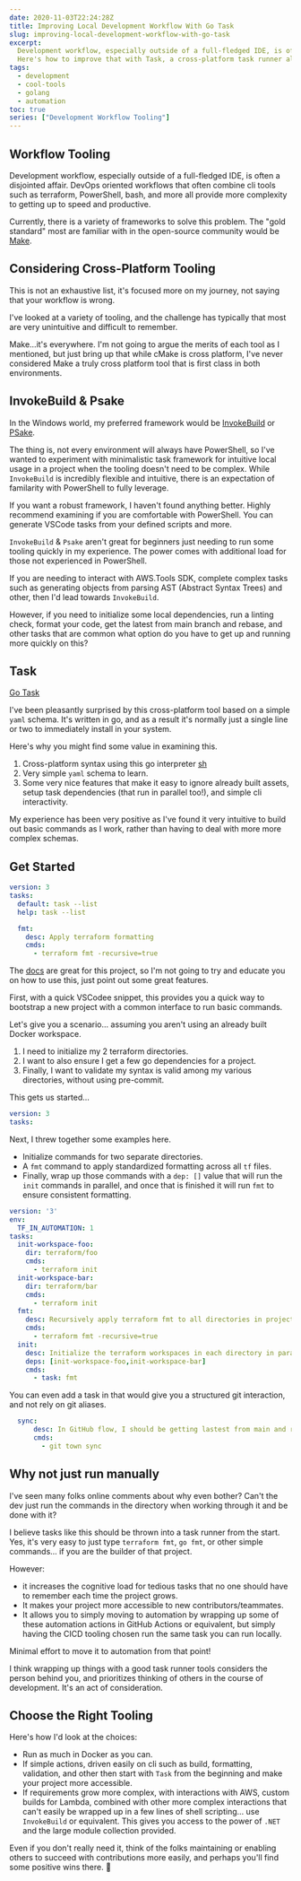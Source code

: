```yaml
---
date: 2020-11-03T22:24:28Z
title: Improving Local Development Workflow With Go Task
slug: improving-local-development-workflow-with-go-task
excerpt:
  Development workflow, especially outside of a full-fledged IDE, is often a disjointed affair.
  Here's how to improve that with Task, a cross-platform task runner alternative to Make.
tags:
  - development
  - cool-tools
  - golang
  - automation
toc: true
series: ["Development Workflow Tooling"]
---
```


## Workflow Tooling

Development workflow, especially outside of a full-fledged IDE, is often a disjointed affair.
DevOps oriented workflows that often combine cli tools such as terraform, PowerShell, bash, and more all provide more complexity to getting up to speed and productive.

Currently, there is a variety of frameworks to solve this problem.
The "gold standard" most are familiar with in the open-source community would be [Make](https://www.gnu.org/software/make/manual/make.html).

## Considering Cross-Platform Tooling

This is not an exhaustive list, it's focused more on my journey, not saying that your workflow is wrong.

I've looked at a variety of tooling, and the challenge has typically that most are very unintuitive and difficult to remember.

Make...it's everywhere. I'm not going to argue the merits of each tool as I mentioned, but just bring up that while cMake is cross platform, I've never considered Make a truly cross platform tool that is first class in both environments.

## InvokeBuild & Psake

In the Windows world, my preferred framework would be [InvokeBuild](https://github.com/nightroman/Invoke-Build) or [PSake](https://github.com/psake/psake).

The thing is, not every environment will always have PowerShell, so I've wanted to experiment with minimalistic task framework for intuitive local usage in a project when the tooling doesn't need to be complex.
While `InvokeBuild` is incredibly flexible and intuitive, there is an expectation of familarity with PowerShell to fully leverage.

If you want a robust framework, I haven't found anything better.
Highly recommend examining if you are comfortable with PowerShell.
You can generate VSCode tasks from your defined scripts and more.

`InvokeBuild` & `Psake` aren't great for beginners just needing to run some tooling quickly in my experience.
The power comes with additional load for those not experienced in PowerShell.

If you are needing to interact with AWS.Tools SDK, complete complex tasks such as generating objects from parsing AST (Abstract Syntax Trees) and other, then I'd lead towards `InvokeBuild`.

However, if you need to initialize some local dependencies, run a linting check, format your code, get the latest from main branch and rebase, and other tasks that are common what option do you have to get up and running more quickly on this?

## Task

[Go Task](https://taskfile.dev/#/)

I've been pleasantly surprised by this cross-platform tool based on a simple `yaml` schema.
It's written in go, and as a result it's normally just a single line or two to immediately install in your system.

Here's why you might find some value in examining this.

1. Cross-platform syntax using this go interpreter [sh](https://github.com/mvdan/sh)
1. Very simple `yaml` schema to learn.
1. Some very nice features that make it easy to ignore already built assets, setup task dependencies (that run in parallel too!), and simple cli interactivity.

My experience has been very positive as I've found it very intuitive to build out basic commands as I work, rather than having to deal with more more complex schemas.

## Get Started

```yaml
version: 3
tasks:
  default: task --list
  help: task --list

  fmt:
    desc: Apply terraform formatting
    cmds:
      - terraform fmt -recursive=true
```

The [docs](https://taskfile.dev/#/usage) are great for this project, so I'm not going to try and educate you on how to use this, just point out some great features.

First, with a quick VSCodee snippet, this provides you a quick way to bootstrap a new project with a common interface to run basic commands.

Let's give you a scenario... assuming you aren't using an already built Docker workspace.

1. I need to initialize my 2 terraform directories.
1. I want to also ensure I get a few go dependencies for a project.
1. Finally, I want to validate my syntax is valid among my various directories, without using pre-commit.

This gets us started...

```yaml
version: 3
tasks:
```

Next, I threw together some examples here.

- Initialize commands for two separate directories.
- A `fmt` command to apply standardized formatting across all `tf` files.
- Finally, wrap up those commands with a `dep: []` value that will run the `init` commands in parallel, and once that is finished it will run `fmt` to ensure consistent formatting.

```yaml
version: '3'
env:
  TF_IN_AUTOMATION: 1
tasks:
  init-workspace-foo:
    dir: terraform/foo
    cmds:
      - terraform init
  init-workspace-bar:
    dir: terraform/bar
    cmds:
      - terraform init
  fmt:
    desc: Recursively apply terraform fmt to all directories in project.
    cmds:
      - terraform fmt -recursive=true
  init:
    desc: Initialize the terraform workspaces in each directory in parallel.
    deps: [init-workspace-foo,init-workspace-bar]
    cmds:
      - task: fmt
```

You can even add a task in that would give you a structured git interaction, and not rely on git aliases.

```yaml
  sync:
      desc: In GitHub flow, I should be getting lastest from main and rebasing on it so I don't fall behind
      cmds:
        - git town sync
```

## Why not just run manually

I've seen many folks online comments about why even bother?
Can't the dev just run the commands in the directory when working through it and be done with it?

I believe tasks like this should be thrown into a task runner from the start.
Yes, it's very easy to just type `terraform fmt`, `go fmt`, or other simple commands... if you are the builder of that project.

However:

- it increases the cognitive load for tedious tasks that no one should have to remember each time the project grows.
- It makes your project more accessible to new contributors/teammates.
- It allows you to simply moving to automation by wrapping up some of these automation actions in GitHub Actions or equivalent, but simply having the CICD tooling chosen run the same task you can run locally.

Minimal effort to move it to automation from that point!

I think wrapping up things with a good task runner tools considers the person behind you, and prioritizes thinking of others in the course of development.
It's an act of consideration.

## Choose the Right Tooling

Here's how I'd look at the choices:

- Run as much in Docker as you can.
- If simple actions, driven easily on cli such as build, formatting, validation, and other then start with `Task` from the beginning and make your project more accessible.
- If requirements grow more complex, with interactions with AWS, custom builds for Lambda, combined with other more complex interactions that can't easily be wrapped up in a few lines of shell scripting... use `InvokeBuild` or equivalent. This gives you access to the power of `.NET` and the large module collection provided.

Even if you don't really need it, think of the folks maintaining or enabling others to succeed with contributions more easily, and perhaps you'll find some positive wins there. 🎉
